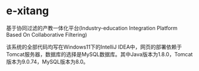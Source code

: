 # e-xitang
基于协同过滤的产教一体化平台(Industry-education Integration Platform Based On Collaborative Filtering)

该系统的全部代码均写在Windows11下的IntelliJ IDEA中，网页的部署依赖于Tomcat服务器，数据库的选择是MySQL数据库。其中Java版本为1.8.0，Tomcat版本为9.0.74，MySQL版本为8.0。

